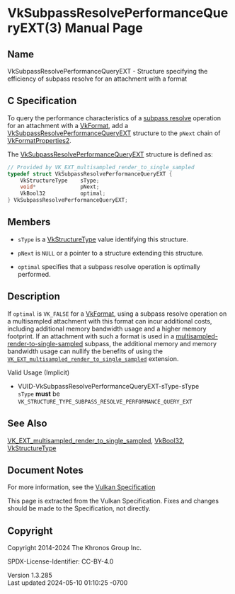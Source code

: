 # VkSubpassResolvePerformanceQueryEXT(3) Manual Page

## Name

VkSubpassResolvePerformanceQueryEXT - Structure specifying the
efficiency of subpass resolve for an attachment with a format



## <a href="#_c_specification" class="anchor"></a>C Specification

To query the performance characteristics of a <a
href="https://registry.khronos.org/vulkan/specs/1.3-extensions/html/vkspec.html#renderpass-subpass"
target="_blank" rel="noopener">subpass resolve</a> operation for an
attachment with a [VkFormat](https://registry.khronos.org/vulkan/specs/1.3-extensions/man/html/VkFormat.html), add a
[VkSubpassResolvePerformanceQueryEXT](https://registry.khronos.org/vulkan/specs/1.3-extensions/man/html/VkSubpassResolvePerformanceQueryEXT.html)
structure to the `pNext` chain of
[VkFormatProperties2](https://registry.khronos.org/vulkan/specs/1.3-extensions/man/html/VkFormatProperties2.html).

The
[VkSubpassResolvePerformanceQueryEXT](https://registry.khronos.org/vulkan/specs/1.3-extensions/man/html/VkSubpassResolvePerformanceQueryEXT.html)
structure is defined as:

``` c
// Provided by VK_EXT_multisampled_render_to_single_sampled
typedef struct VkSubpassResolvePerformanceQueryEXT {
    VkStructureType    sType;
    void*              pNext;
    VkBool32           optimal;
} VkSubpassResolvePerformanceQueryEXT;
```

## <a href="#_members" class="anchor"></a>Members

- `sType` is a [VkStructureType](https://registry.khronos.org/vulkan/specs/1.3-extensions/man/html/VkStructureType.html) value identifying
  this structure.

- `pNext` is `NULL` or a pointer to a structure extending this
  structure.

- `optimal` specifies that a subpass resolve operation is optimally
  performed.

## <a href="#_description" class="anchor"></a>Description

If `optimal` is `VK_FALSE` for a [VkFormat](https://registry.khronos.org/vulkan/specs/1.3-extensions/man/html/VkFormat.html), using a
subpass resolve operation on a multisampled attachment with this format
can incur additional costs, including additional memory bandwidth usage
and a higher memory footprint. If an attachment with such a format is
used in a <a
href="https://registry.khronos.org/vulkan/specs/1.3-extensions/html/vkspec.html#subpass-multisampledrendertosinglesampled"
target="_blank" rel="noopener">multisampled-render-to-single-sampled</a>
subpass, the additional memory and memory bandwidth usage can nullify
the benefits of using the
[`VK_EXT_multisampled_render_to_single_sampled`](https://registry.khronos.org/vulkan/specs/1.3-extensions/man/html/VK_EXT_multisampled_render_to_single_sampled.html)
extension.

Valid Usage (Implicit)

- <a href="#VUID-VkSubpassResolvePerformanceQueryEXT-sType-sType"
  id="VUID-VkSubpassResolvePerformanceQueryEXT-sType-sType"></a>
  VUID-VkSubpassResolvePerformanceQueryEXT-sType-sType  
  `sType` **must** be
  `VK_STRUCTURE_TYPE_SUBPASS_RESOLVE_PERFORMANCE_QUERY_EXT`

## <a href="#_see_also" class="anchor"></a>See Also

[VK_EXT_multisampled_render_to_single_sampled](https://registry.khronos.org/vulkan/specs/1.3-extensions/man/html/VK_EXT_multisampled_render_to_single_sampled.html),
[VkBool32](https://registry.khronos.org/vulkan/specs/1.3-extensions/man/html/VkBool32.html), [VkStructureType](https://registry.khronos.org/vulkan/specs/1.3-extensions/man/html/VkStructureType.html)

## <a href="#_document_notes" class="anchor"></a>Document Notes

For more information, see the <a
href="https://registry.khronos.org/vulkan/specs/1.3-extensions/html/vkspec.html#VkSubpassResolvePerformanceQueryEXT"
target="_blank" rel="noopener">Vulkan Specification</a>

This page is extracted from the Vulkan Specification. Fixes and changes
should be made to the Specification, not directly.

## <a href="#_copyright" class="anchor"></a>Copyright

Copyright 2014-2024 The Khronos Group Inc.

SPDX-License-Identifier: CC-BY-4.0

Version 1.3.285  
Last updated 2024-05-10 01:10:25 -0700
